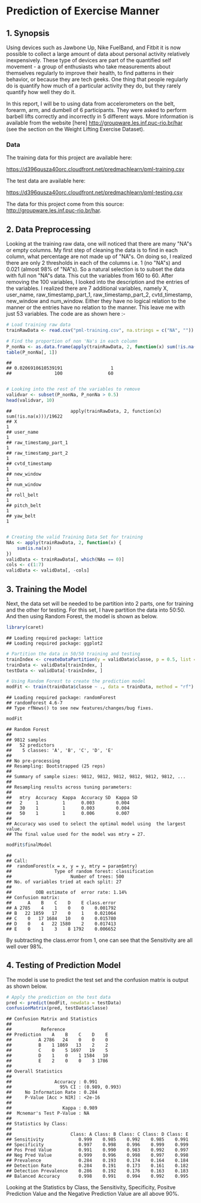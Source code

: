 Prediction of Exercise Manner
========================================================

## 1. Synopsis

Using devices such as Jawbone Up, Nike FuelBand, and Fitbit it is now possible to collect a large amount of data about personal activity relatively inexpensively. These type of devices are part of the quantified self movement - a group of enthusiasts who take measurements about themselves regularly to improve their health, to find patterns in their behavior, or because they are tech geeks. One thing that people regularly do is quantify how much of a particular activity they do, but they rarely quantify how well they do it.  

In this report, I will be to using data from accelerometers on the belt, forearm, arm, and dumbell of 6 participants. They were asked to perform barbell lifts correctly and incorrectly in 5 different ways. More information is available from the website [here] http://groupware.les.inf.puc-rio.br/har (see the section on the Weight Lifting Exercise Dataset).    

### Data  

The training data for this project are available here:   

https://d396qusza40orc.cloudfront.net/predmachlearn/pml-training.csv  

The test data are available here:   

https://d396qusza40orc.cloudfront.net/predmachlearn/pml-testing.csv   

The data for this project come from this source: http://groupware.les.inf.puc-rio.br/har. 


## 2. Data Preprocessing  

Looking at the training raw data, one will noticed that there are many "NA"s or empty columns.  My first step of cleaning the data is to find in each column, what percentage are not made up of "NA"s. On doing so, I realized there are only 2 thresholds in each of the columns i.e. 1 (no "NA"s) and 0.021 (almost 98% of "NA"s). So a natural selection is to subset the data with full non "NA"s data.  This cut the variables from 160 to 60. After removing the 100 variables, I looked into the description and the entries of the variables. I realized there are 7 additional variables, namely X, user_name, raw_timestamp_part_1, raw_timestamp_part_2, cvtd_timestamp, new_window and num_window. Either they have no logical relation to the manner or the entries have no relation to the manner.  This leave me with just 53 variables. The code are as shown here :-


```r
# Load training raw data
trainRawData <- read.csv("pml-training.csv", na.strings = c("NA", ""))

# Find the proportion of non 'Na's in each column
P_nonNa <- as.data.frame(apply(trainRawData, 2, function(x) sum(!is.na(x)))/19622)
table(P_nonNa[, 1])
```

```
## 
## 0.0206910610539191                  1 
##                100                 60
```

```r

# Looking into the rest of the variables to remove
validvar <- subset(P_nonNa, P_nonNa > 0.5)
head(validvar, 10)
```

```
##                      apply(trainRawData, 2, function(x) sum(!is.na(x)))/19622
## X                                                                           1
## user_name                                                                   1
## raw_timestamp_part_1                                                        1
## raw_timestamp_part_2                                                        1
## cvtd_timestamp                                                              1
## new_window                                                                  1
## num_window                                                                  1
## roll_belt                                                                   1
## pitch_belt                                                                  1
## yaw_belt                                                                    1
```

```r

# Creating the valid Training Data Set for training
NAs <- apply(trainRawData, 2, function(x) {
    sum(is.na(x))
})
validData <- trainRawData[, which(NAs == 0)]
cols <- c(1:7)
validData <- validData[, -cols]
```


## 3. Training the Model  

Next, the data set will be needed to be partition into 2 parts, one for training and the other for testing. For this set, I have partition the data into 50:50. And then using Random Forest, the model is shown as below.


```r
library(caret)
```

```
## Loading required package: lattice
## Loading required package: ggplot2
```

```r
# Partition the data in 50/50 training and testing
trainIndex <- createDataPartition(y = validData$classe, p = 0.5, list = FALSE)
trainData <- validData[trainIndex, ]
testData <- validData[-trainIndex, ]

# Using Random Forest to create the prediction model
modFit <- train(trainData$classe ~ ., data = trainData, method = "rf")
```

```
## Loading required package: randomForest
## randomForest 4.6-7
## Type rfNews() to see new features/changes/bug fixes.
```

```r
modFit
```

```
## Random Forest 
## 
## 9812 samples
##   52 predictors
##    5 classes: 'A', 'B', 'C', 'D', 'E' 
## 
## No pre-processing
## Resampling: Bootstrapped (25 reps) 
## 
## Summary of sample sizes: 9812, 9812, 9812, 9812, 9812, 9812, ... 
## 
## Resampling results across tuning parameters:
## 
##   mtry  Accuracy  Kappa  Accuracy SD  Kappa SD
##   2     1         1      0.003        0.004   
##   30    1         1      0.003        0.004   
##   50    1         1      0.006        0.007   
## 
## Accuracy was used to select the optimal model using  the largest value.
## The final value used for the model was mtry = 27.
```

```r
modFit$finalModel
```

```
## 
## Call:
##  randomForest(x = x, y = y, mtry = param$mtry) 
##                Type of random forest: classification
##                      Number of trees: 500
## No. of variables tried at each split: 27
## 
##         OOB estimate of  error rate: 1.14%
## Confusion matrix:
##      A    B    C    D    E class.error
## A 2785    4    1    0    0    0.001792
## B   22 1859   17    0    1    0.021064
## C    0   17 1684   10    0    0.015780
## D    0    4   22 1580    2    0.017413
## E    0    1    3    8 1792    0.006652
```


By subtracting the class.error from 1, one can see that the Sensitivity are all well over 98%.


## 4. Testing of Prediction Model  

The model is use to predict the test set and the confusion matrix is output as shown below.


```r
# Apply the prediction on the test data
pred <- predict(modFit, newdata = testData)
confusionMatrix(pred, testData$classe)
```

```
## Confusion Matrix and Statistics
## 
##           Reference
## Prediction    A    B    C    D    E
##          A 2786   24    0    0    0
##          B    1 1869   13    2    2
##          C    0    5 1697   19    5
##          D    1    0    1 1584   10
##          E    2    0    0    3 1786
## 
## Overall Statistics
##                                         
##                Accuracy : 0.991         
##                  95% CI : (0.989, 0.993)
##     No Information Rate : 0.284         
##     P-Value [Acc > NIR] : <2e-16        
##                                         
##                   Kappa : 0.989         
##  Mcnemar's Test P-Value : NA            
## 
## Statistics by Class:
## 
##                      Class: A Class: B Class: C Class: D Class: E
## Sensitivity             0.999    0.985    0.992    0.985    0.991
## Specificity             0.997    0.998    0.996    0.999    0.999
## Pos Pred Value          0.991    0.990    0.983    0.992    0.997
## Neg Pred Value          0.999    0.996    0.998    0.997    0.998
## Prevalence              0.284    0.193    0.174    0.164    0.184
## Detection Rate          0.284    0.191    0.173    0.161    0.182
## Detection Prevalence    0.286    0.192    0.176    0.163    0.183
## Balanced Accuracy       0.998    0.991    0.994    0.992    0.995
```


Looking at the Statistics by Class, the Sensitivity, Specificity, Positve Prediction Value and the Negative Prediction Value are all above 90%.



